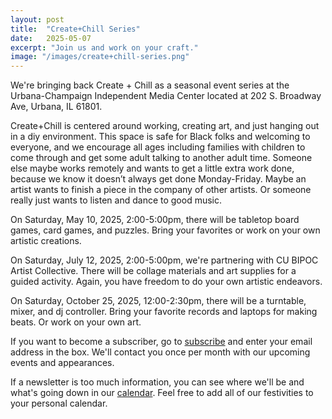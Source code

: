 ```yaml
---
layout: post
title:  "Create+Chill Series"
date:   2025-05-07
excerpt: "Join us and work on your craft."
image: "/images/create+chill-series.png"
---
```


We're bringing back Create + Chill as a seasonal event series at the Urbana-Champaign Independent Media Center located at 202 S. Broadway Ave, Urbana, IL 61801.

Create+Chill is centered around working, creating art, and just hanging out in a diy environment. This space is safe for Black folks and welcoming to everyone, and we encourage all ages including families with children to come through and get some adult talking to another adult time. Someone else maybe works remotely and wants to get a little extra work done, because we know it doesn’t always get done Monday-Friday. Maybe an artist wants to finish a piece in the company of other artists. Or someone really just wants to listen and dance to good music. 

On Saturday, May 10, 2025, 2:00-5:00pm, there will be tabletop board games, card games, and puzzles. Bring your favorites or work on your own artistic creations.

On Saturday, July 12, 2025, 2:00-5:00pm, we're partnering with CU BIPOC Artist Collective. There will be collage materials and art supplies for a guided activity. Again, you have freedom to do your own artistic endeavors.

On Saturday, October 25, 2025, 12:00-2:30pm, there will be a turntable, mixer, and dj controller. Bring your favorite records and laptops for making beats. Or work on your own art.

If you want to become a subscriber, go to [subscribe](https://wearedtb.com/subscribe/) and enter your email address in the box. We'll contact you once per month with our upcoming events and appearances. 

If a newsletter is too much information, you can see where we'll be and what's going down in our [calendar](https://wearedtb.com/calendar/). Feel free to add all of our festivities to your personal calendar.
